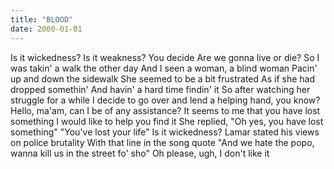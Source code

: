 ```yaml
---
title: "BLOOD"
date: 2000-01-01
---
```


Is it wickedness?
Is it weakness?
You decide
Are we gonna live or die?
So I was takin' a walk the other day
And I seen a woman, a blind woman
Pacin' up and down the sidewalk
She seemed to be a bit frustrated
As if she had dropped somethin'
And havin' a hard time findin' it
So after watching her struggle for a while
I decide to go over and lend a helping hand, you know?
Hello, ma'am, can I be of any assistance?
It seems to me that you have lost something
I would like to help you find it
She replied, "Oh yes, you have lost something"
"You've lost your life"
Is it wickedness?
Lamar stated his views on police brutality
With that line in the song quote
"And we hate the popo, wanna kill us in the street fo' sho"
Oh please, ugh, I don't like it
